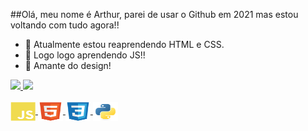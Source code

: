 ##Olá, meu nome é Arthur, parei de usar o Github em 2021 mas estou voltando com tudo agora!!

- 💬 Atualmente estou reaprendendo HTML e CSS.
- 🌱 Logo logo aprendendo JS!!
- 💓 Amante do design!

<div>
  <a href="https://github.com/Arthur519">
  <img height="180em" src="https://github-readme-stats.vercel.app/api?username=Arthur519&show_icons=true&theme=dark&include_all_commits=true&count_private=true"/>
  <img height="120em" src="https://github-readme-stats.vercel.app/api/top-langs/?username=Arthur519&layout=compact&langs_count=7&theme=dark"/>
</div>
  <div style="display: inline_block"><br>
  <img align="center" alt="Arthur-Js" height="30" width="40" src="https://raw.githubusercontent.com/devicons/devicon/master/icons/javascript/javascript-plain.svg">
  <img align="center" alt="Arthur-HTML" height="30" width="40" src="https://raw.githubusercontent.com/devicons/devicon/master/icons/html5/html5-original.svg">
  <img align="center" alt="Arthur-CSS" height="30" width="40" src="https://raw.githubusercontent.com/devicons/devicon/master/icons/css3/css3-original.svg">
  <img align="center" alt="Arthur-Python" height="30" width="40" src="https://raw.githubusercontent.com/devicons/devicon/master/icons/python/python-original.svg">
</div>

